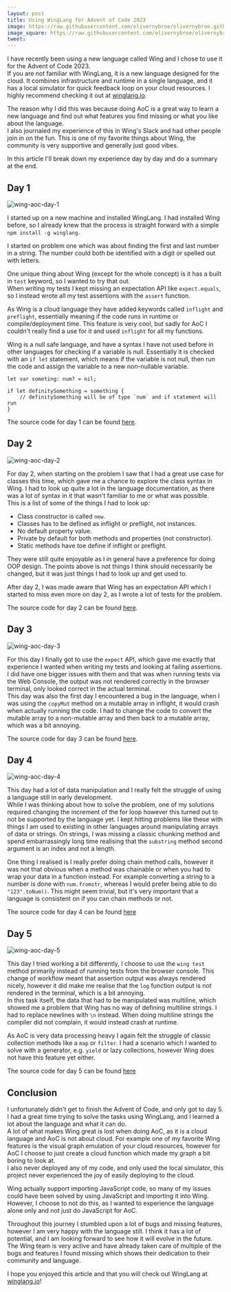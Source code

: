 ```yaml
---
layout: post
title: Using WingLang for Advent of Code 2023
image: https://raw.githubusercontent.com/olivernybroe/olivernybroe.github.io/master/images/wing-banner.png
image_square: https://raw.githubusercontent.com/olivernybroe/olivernybroe.github.io/master/images/wing-circle.png
tweet:
---
```


I have recently been using a new language called Wing and I chose to use it for the Advent of Code 2023.  
If you are not familiar with WingLang, it is a new language designed for the cloud. It combines infrastructure and 
runtime in a single language, and it has a local simulator for quick feedback loop on your cloud resources.
I highly recommend checking it out at [winglang.io](https://winglang.io).

The reason why I did this was because doing AoC is a great way to learn a new language and find out what
features you find missing or what you like about the language.  
I also journaled my experience of this in Wing's Slack and had other people join in on the fun. This is one of my 
favorite things about Wing, the community is very supportive and generally just good vibes.

In this article I'll break down my experience day by day and do a summary at the end.

## Day 1
![wing-aoc-day-1](/images/wing-aoc-day-1.png)

I started up on a new machine and installed WingLang. I had installed Wing before, so I already knew that
the process is straight forward with a simple `npm install -g winglang`.

I started on problem one which was about finding the first and last number in a string. The number could
both be identified with a digit or spelled out with letters.

One unique thing about Wing (except for the whole concept) is it has a built in `test` keyword, so I wanted to try that 
out.  
When writing my tests I kept missing an expectation API like `expect.equals`, so I instead wrote all my test assertions
with the `assert` function.  

As Wing is a cloud language they have added keywords called `inflight` and `preflight`, essentially meaning if the code
runs in runtime or compile/deployment time. This feature is very cool, but sadly for AoC I couldn't really find a 
use for it and used `inflight` for all my functions.

Wing is a null safe language, and have a syntax I have not used before in other languages for checking if a variable is 
null. Essentially it is checked with an `if let` statement, which means if the variable is not null, then run the code
and assign the variable to a new non-nullable variable.
    
```wing
let var someting: num? = nil;

if let definitySomething = something {
    // definitySomething will be of type `num` and if statement will run
}
```

The source code for day 1 can be found [here](https://github.com/olivernybroe/AdventOfCode2023/blob/master/day1/main.w).

## Day 2
![wing-aoc-day-2](/images/wing-aoc-day-2.png)

For day 2, when starting on the problem I saw that I had a great use case for classes this time, which gave me a chance
to explore the class syntax in Wing. I had to look up quite a lot in the language documentation, as there was a lot
of syntax in it that wasn't familiar to me or what was possible.  
This is a list of some of the things I had to look up:
- Class constructor is called `new`.
- Classes has to be defined as inflight or preflight, not instances.
- No default property value.
- Private by default for both methods and properties (not constructor).
- Static methods have toe define if inflight or preflight.

They were still quite enjoyable as I in general have a preference for doing OOP design. The points above is not things
I think should necessarily be changed, but it was just things I had to look up and get used to.

After day 2, I was made aware that Wing has an expectation API which I started to miss even more on day 2, as I wrote a
lot of tests for the problem.

The source code for day 2 can be found [here](https://github.com/olivernybroe/AdventOfCode2023/blob/master/day2/main.w).

## Day 3
![wing-aoc-day-3](/images/wing-aoc-day-3.png)

For this day I finally got to use the `expect` API, which gave me exactly that experience I wanted when writing my tests 
and looking at failing assertions.  
I did have one bigger issues with them and that was when running tests via the Web Console, the output was not rendered
correctly in the browser terminal, only looked correct in the actual terminal.  
This day was also the first day I encountered a bug in the language, when I was using the `copyMut` method on a mutable
array in inflight, it would crash when actually running the code. I had to change the code to convert the mutable array
to a non-mutable array and then back to a mutable array, which was a bit annoying.

The source code for day 3 can be found [here](https://github.com/olivernybroe/AdventOfCode2023/blob/master/day3/main.w).

## Day 4
![wing-aoc-day-4](/images/wing-aoc-day-4.png)

This day had a lot of data manipulation and I really felt the struggle of using a language still in early development.  
While I was thinking about how to solve the problem, one of my solutions required changing the increment of the for loop
however this turned out to not be supported by the language yet. I kept hitting problems like these with things I am 
used to existing in other languages around manipulating arrays of data or strings. On strings, I was missing a classic
chunking method and spend embarrassingly long time realising that the `substring` method second argument is an index and
not a length.  

One thing I realised is I really prefer doing chain method calls, however it was not that obvious when a method was 
chainable or when you had to wrap your data in a function instead. For example converting a string to a number is done
with `num.fromstr`, whereas I would prefer being able to do `"123".toNum()`. This might seem trivial, but it's very 
important that a language is consistent on if you can chain methods or not.

The source code for day 4 can be found [here](https://github.com/olivernybroe/AdventOfCode2023/blob/master/day4/main.w)

## Day 5
![wing-aoc-day-5](/images/wing-aoc-day-5.png)

This day I tried working a bit differently, I choose to use the `wing test` method primarily instead of running tests 
from the browser console. This change of workflow meant that assertion output was always rendered nicely, however it did
make me realise that the `log` function output is not rendered in the terminal, which is a bit annoying.  
In this task itself, the data that had to be manipulated was multiline, which showed me a problem that Wing has no way
of defining multiline strings. I had to replace newlines with `\n` instead. When doing multiline strings the compiler 
did not complain, it would instead crash at runtime.

As AoC is very data processing heavy I again felt the struggle of classic collection methods like a `map` or `filter`. 
I had a scenario which I wanted to solve with a generator, e.g. `yield` or lazy collections, however Wing does not have
this feature yet either.

The source code for day 5 can be found [here](https://github.com/olivernybroe/AdventOfCode2023/blob/master/day5/main.w)

## Conclusion

I unfortunately didn't get to finish the Advent of Code, and only got to day 5. I had a great time trying to solve the
tasks using WingLang, and I learned a lot about the language and what it can do.  
A lot of what makes Wing great is lost when doing AoC, as it is a cloud language and AoC is not about cloud. For example
one of my favorite Wing features is the visual graph emulation of your cloud resources, however for AoC I choose to just
create a cloud function which made my graph a bit boring to look at.  
I also never deployed any of my code, and only used the local simulator, this project never experienced the joy of 
easily deploying to the cloud.  

Wing actually support importing JavaScript code, so many of my issues could have been solved by using JavaScript and 
importing it into Wing. However, I choose to not do this, as I wanted to experience the language alone only and not just
do JavaScript for AoC.

Throughout this journey I stumbled upon a lot of bugs and missing features, however I am very happy with the language
still. I think it has a lot of potential, and I am looking forward to see how it will evolve in the future. The Wing 
team is very active and have already taken care of multiple of the bugs and features I found missing which shows their 
dedication to their community and language.


I hope you enjoyed this article and that you will check out WingLang at [winglang.io](https://winglang.io)!